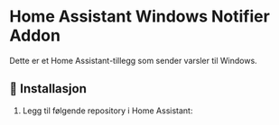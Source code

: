 # Home Assistant Windows Notifier Addon

Dette er et Home Assistant-tillegg som sender varsler til Windows.

## 📌 Installasjon
1. Legg til følgende repository i Home Assistant:
